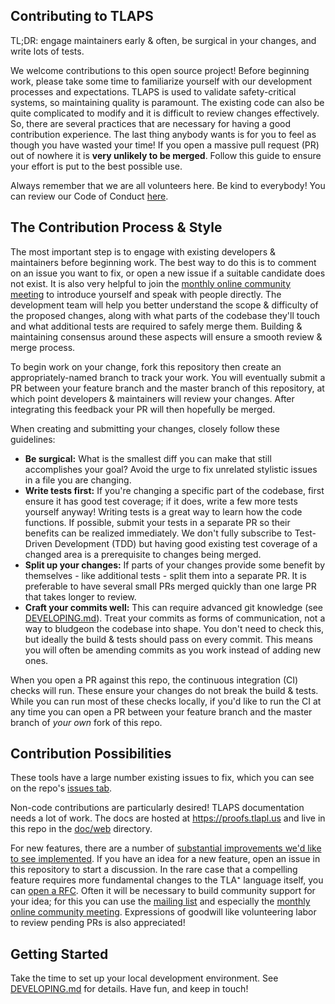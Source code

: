 Contributing to TLAPS
---------------------

TL;DR: engage maintainers early & often, be surgical in your changes, and write lots of tests.

We welcome contributions to this open source project!
Before beginning work, please take some time to familiarize yourself with our development processes and expectations.
TLAPS is used to validate safety-critical systems, so maintaining quality is paramount.
The existing code can also be quite complicated to modify and it is difficult to review changes effectively.
So, there are several practices that are necessary for having a good contribution experience.
The last thing anybody wants is for you to feel as though you have wasted your time!
If you open a massive pull request (PR) out of nowhere it is **very unlikely to be merged**.
Follow this guide to ensure your effort is put to the best possible use.

Always remember that we are all volunteers here.
Be kind to everybody!
You can review our Code of Conduct [here](.github/CODE_OF_CONDUCT.md).

The Contribution Process & Style
--------------------------------

The most important step is to engage with existing developers & maintainers before beginning work.
The best way to do this is to comment on an issue you want to fix, or open a new issue if a suitable candidate does not exist.
It is also very helpful to join the [monthly online community meeting](https://groups.google.com/g/tlaplus/c/CpAEnrf-DHQ/m/YrORpIfSBwAJ) to introduce yourself and speak with people directly.
The development team will help you better understand the scope & difficulty of the proposed changes, along with what parts of the codebase they'll touch and what additional tests are required to safely merge them.
Building & maintaining consensus around these aspects will ensure a smooth review & merge process.

To begin work on your change, fork this repository then create an appropriately-named branch to track your work.
You will eventually submit a PR between your feature branch and the master branch of this repository, at which point developers & maintainers will review your changes.
After integrating this feedback your PR will then hopefully be merged.

When creating and submitting your changes, closely follow these guidelines:
 * **Be surgical:** What is the smallest diff you can make that still accomplishes your goal?
 Avoid the urge to fix unrelated stylistic issues in a file you are changing.
 * **Write tests first:** If you're changing a specific part of the codebase, first ensure it has good test coverage; if it does, write a few more tests yourself anyway!
 Writing tests is a great way to learn how the code functions.
 If possible, submit your tests in a separate PR so their benefits can be realized immediately.
 We don't fully subscribe to Test-Driven Development (TDD) but having good existing test coverage of a changed area is a prerequisite to changes being merged.
 * **Split up your changes:** If parts of your changes provide some benefit by themselves - like additional tests - split them into a separate PR.
 It is preferable to have several small PRs merged quickly than one large PR that takes longer to review.
 * **Craft your commits well:** This can require advanced git knowledge (see [DEVELOPING.md](DEVELOPING.md)).
 Treat your commits as forms of communication, not a way to bludgeon the codebase into shape.
 You don't need to check this, but ideally the build & tests should pass on every commit.
 This means you will often be amending commits as you work instead of adding new ones.

When you open a PR against this repo, the continuous integration (CI) checks will run.
These ensure your changes do not break the build & tests.
While you can run most of these checks locally, if you'd like to run the CI at any time you can open a PR between your feature branch and the master branch of *your own* fork of this repo.

Contribution Possibilities
--------------------------

These tools have a large number existing issues to fix, which you can see on the repo's [issues tab](https://github.com/tlaplus/tlapm/issues).

Non-code contributions are particularly desired!
TLAPS documentation needs a lot of work.
The docs are hosted at https://proofs.tlapl.us and live in this repo in the [doc/web](doc/web) directory.

For new features, there are a number of [substantial improvements we'd like to see implemented](todo.txt).
If you have an idea for a new feature, open an issue in this repository to start a discussion.
In the rare case that a compelling feature requires more fundamental changes to the TLA⁺ language itself, you can [open a RFC](https://github.com/tlaplus/rfcs/issues).
Often it will be necessary to build community support for your idea; for this you can use the [mailing list](https://groups.google.com/g/tlaplus) and especially the [monthly online community meeting](https://groups.google.com/g/tlaplus/c/CpAEnrf-DHQ/m/YrORpIfSBwAJ).
Expressions of goodwill like volunteering labor to review pending PRs is also appreciated!

Getting Started
---------------

Take the time to set up your local development environment.
See [DEVELOPING.md](DEVELOPING.md) for details.
Have fun, and keep in touch!

